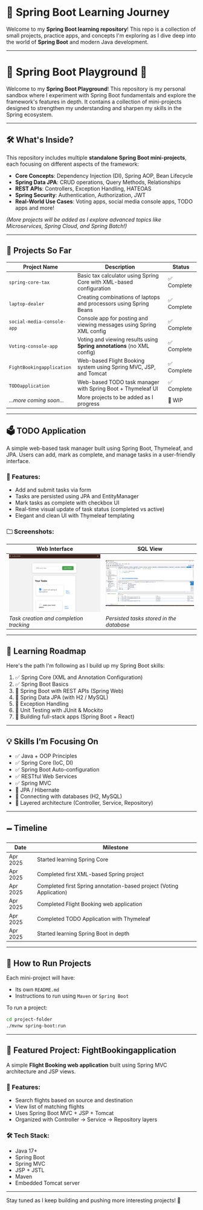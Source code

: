 
# 🚀 Spring Boot Learning Journey

Welcome to my **Spring Boot learning repository**! This repo is a collection of small projects, practice apps, and concepts I'm exploring as I dive deep into the world of **Spring Boot** and modern Java development.

---

# 📘 Spring Boot Playground 🚀

Welcome to my **Spring Boot Playground**! This repository is my personal sandbox where I experiment with Spring Boot fundamentals and explore the framework's features in depth. It contains a collection of mini-projects designed to strengthen my understanding and sharpen my skills in the Spring ecosystem.

---

## 🛠️ What's Inside?

This repository includes multiple **standalone Spring Boot mini-projects**, each focusing on different aspects of the framework:

- **Core Concepts**: Dependency Injection (DI), Spring AOP, Bean Lifecycle  
- **Spring Data JPA**: CRUD operations, Query Methods, Relationships  
- **REST APIs**: Controllers, Exception Handling, HATEOAS  
- **Spring Security**: Authentication, Authorization, JWT  
- **Real-World Use Cases**: Voting apps, social media console apps, TODO apps and more!  

*(More projects will be added as I explore advanced topics like Microservices, Spring Cloud, and Spring Batch!)*  

---

## 📂 Projects So Far

| Project Name               | Description                                                              | Status     |
|-----------------------------|--------------------------------------------------------------------------|------------|
| `spring-core-tax`           | Basic tax calculator using Spring Core with XML-based configuration     | ✅ Complete |
| `laptop-dealer`             | Creating combinations of laptops and processors using Spring Beans     | ✅ Complete |
| `social-media-console-app`  | Console app for posting and viewing messages using Spring XML config    | ✅ Complete |
| `Voting-console-app`        | Voting and viewing results using **Spring annotations** (no XML config) | ✅ Complete |
| `FightBookingapplication`   | Web-based Flight Booking system using Spring MVC, JSP, and Tomcat        | ✅ Complete |
| `TODOapplication`           | Web-based TODO task manager with Spring Boot + Thymeleaf UI              | ✅ Complete |
| _...more coming soon..._    | More projects to be added as I progress                                 | 🚧 WIP      |

---

## 🗳️ TODO Application

A simple web-based task manager built using Spring Boot, Thymeleaf, and JPA. Users can add, mark as complete, and manage tasks in a user-friendly interface.

### 🔧 Features:
- Add and submit tasks via form
- Tasks are persisted using JPA and EntityManager
- Mark tasks as complete with checkbox UI
- Real-time visual update of task status (completed vs active)
- Elegant and clean UI with Thymeleaf templating

### 🗀️ Screenshots:

| Web Interface | SQL View |
|----------------|----------|
| ![TODO App Web UI](https://github.com/RahulNaik2611/SpringBase/blob/a9fb8c2a231eae587807b55d76c801cb8151aab3/project_final_images/Todo_web_result1.png) | ![TODO App SQL Screenshot](https://github.com/RahulNaik2611/SpringBase/blob/a9fb8c2a231eae587807b55d76c801cb8151aab3/project_final_images/TodoSql_Result.png) |
| *Task creation and completion tracking* | *Persisted tasks stored in the database* |

---

## 🚣️ Learning Roadmap

Here's the path I'm following as I build up my Spring Boot skills:

1. ✅ Spring Core (XML and Annotation Configuration)
2. ✅ Spring Boot Basics
3. 🔄 Spring Boot with REST APIs (Spring Web)
4. 🔄 Spring Data JPA (with H2 / MySQL)
5. 🔄 Exception Handling
6. 🔄 Unit Testing with JUnit & Mockito
7. 🔄 Building full-stack apps (Spring Boot + React)

---

## 💡 Skills I’m Focusing On

- ✅ Java + OOP Principles
- ✅ Spring Core (IoC, DI)
- ✅ Spring Boot Auto-configuration
- ✅ RESTful Web Services
- ✅ Spring MVC
- 🔄 JPA / Hibernate
- 🔄 Connecting with databases (H2, MySQL)
- 🔄 Layered architecture (Controller, Service, Repository)

---

## 🗕️ Timeline

| Date       | Milestone                                   |
|------------|---------------------------------------------|
| Apr 2025   | Started learning Spring Core                |
| Apr 2025   | Completed first XML-based Spring project    |
| Apr 2025   | Completed first Spring annotation-based project (Voting Application) |
| Apr 2025   | Completed Flight Booking web application    |
| Apr 2025   | Completed TODO Application with Thymeleaf   |
| Apr 2025   | Started learning Spring Boot in depth       |

---

## 📌 How to Run Projects

Each mini-project will have:
- Its own `README.md`
- Instructions to run using `Maven` or `Spring Boot`

To run a project:

```bash
cd project-folder
./mvnw spring-boot:run
```

---

## 🚀 Featured Project: FightBookingapplication

A simple **Flight Booking web application** built using Spring MVC architecture and JSP views.

### 🔧 Features:
- Search flights based on source and destination
- View list of matching flights
- Uses Spring Boot MVC + JSP + Tomcat
- Organized with Controller → Service → Repository layers

### 🛠️ Tech Stack:
- Java 17+
- Spring Boot
- Spring MVC
- JSP + JSTL
- Maven
- Embedded Tomcat server

---

Stay tuned as I keep building and pushing more interesting projects! 🚀
